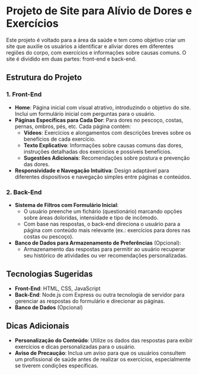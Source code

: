 # Projeto de Site para Alívio de Dores e Exercícios

Este projeto é voltado para a área da saúde e tem como objetivo criar um site que auxilie os usuários a identificar e aliviar dores em diferentes regiões do corpo, com exercícios e informações sobre causas comuns. O site é dividido em duas partes: front-end e back-end.

## Estrutura do Projeto

### 1. Front-End
- **Home**: Página inicial com visual atrativo, introduzindo o objetivo do site. Inclui um formulário inicial com perguntas para o usuário.
- **Páginas Específicas para Cada Dor**: Para dores no pescoço, costas, pernas, ombros, pés, etc. Cada página contém:
  - **Vídeos**: Exercícios e alongamentos com descrições breves sobre os benefícios de cada exercício.
  - **Texto Explicativo**: Informações sobre causas comuns das dores, instruções detalhadas dos exercícios e possíveis benefícios.
  - **Sugestões Adicionais**: Recomendações sobre postura e prevenção das dores.
- **Responsividade e Navegação Intuitiva**: Design adaptável para diferentes dispositivos e navegação simples entre páginas e conteúdos.

### 2. Back-End
- **Sistema de Filtros com Formulário Inicial**:
  - O usuário preenche um fichário (questionário) marcando opções sobre áreas doloridas, intensidade e tipo de incômodo.
  - Com base nas respostas, o back-end direciona o usuário para a página com conteúdo mais relevante (ex.: exercícios para dores nas costas ou pescoço).
- **Banco de Dados para Armazenamento de Preferências** (Opcional):
  - Armazenamento das respostas para permitir ao usuário recuperar seu histórico de atividades ou ver recomendações personalizadas.

## Tecnologias Sugeridas
- **Front-End**: HTML, CSS, JavaScript 
- **Back-End**: Node.js com Express ou outra tecnologia de servidor para gerenciar as respostas do formulário e direcionar as páginas.
- **Banco de Dados** (Opcional)

## Dicas Adicionais
- **Personalização do Conteúdo**: Utilize os dados das respostas para exibir exercícios e dicas personalizadas para o usuário.
- **Aviso de Precaução**: Inclua um aviso para que os usuários consultem um profissional de saúde antes de realizar os exercícios, especialmente se tiverem condições específicas.


